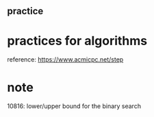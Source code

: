 ## practice
# practices for algorithms
reference: https://www.acmicpc.net/step

# note
10816: lower/upper bound for the binary search

